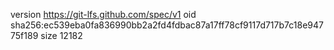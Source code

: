 version https://git-lfs.github.com/spec/v1
oid sha256:ec539eba0fa836990bb2a2fd4fdbac87a17ff78cf9117d717b7c18e94775f189
size 12182
